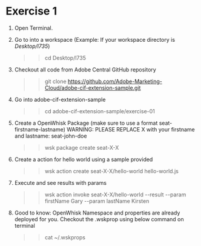 Exercise 1 
===========

1. Open Terminal.

2. Go to into a workspace (Example: If your workspace directory is *Desktop/l735*) 
		
	>> cd Desktop/l735

3. Checkout all code from Adobe Central GitHub repository
	
	>> git clone https://github.com/Adobe-Marketing-Cloud/adobe-cif-extension-sample.git 

4. Go into adobe-cif-extension-sample
	
	>> cd adobe-cif-extension-sample/exercise-01

5. Create a OpenWhisk Package (make sure to use a format seat-firstname-lastname)
	WARNING: PLEASE REPLACE X with your firstname and lastname: seat-john-doe
	
	>> wsk package create seat-X-X
	
6. Create a action for hello world using a sample provided 

	>> wsk action create seat-X-X/hello-world hello-world.js
	
7. Execute and see results with params

	>> wsk action invoke seat-X-X/hello-world --result --param firstName Gary --param lastName Kirsten

8. Good to know: OpenWhisk Namespace and properties are already deployed for you. Checkout the .wskprop using below command on terminal

	>> cat ~/.wskprops
	
		
	
